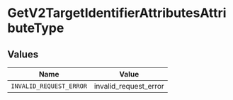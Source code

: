 # GetV2TargetIdentifierAttributesAttributeType


## Values

| Name                    | Value                   |
| ----------------------- | ----------------------- |
| `INVALID_REQUEST_ERROR` | invalid_request_error   |